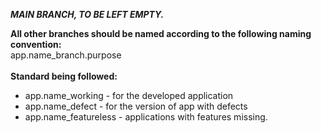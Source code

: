 ***MAIN BRANCH, TO BE LEFT EMPTY.***

**All other branches should be named according to the following naming convention:** <br>
app.name_branch.purpose <br>
<br>
**Standard being followed:** <br>
- app.name_working - for the developed application
- app.name_defect - for the version of app with defects
- app.name_featureless - applications with features missing. 
